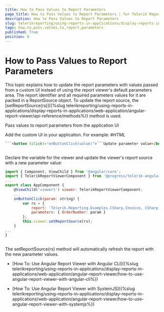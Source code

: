 ```yaml
---
title: How to Pass Values to Report Parameters
page_title: How to Pass Values to Report Parameters | for Telerik Reporting Documentation
description: How to Pass Values to Report Parameters
slug: telerikreporting/using-reports-in-applications/display-reports-in-applications/web-application/angular-report-viewer/customizing/how-to-pass-values-to-report-parameters
tags: how,to,pass,values,to,report,parameters
published: True
position: 0
---
```


# How to Pass Values to Report Parameters



This topic explains how to update the report parameters with values passed from a custom UI instead of using the report viewer's default 
        parameters area. The report identifier and all required parameters values for it are packed in a ReportSource object.
        To update the report source, the 
[setReportSource(rs)]({%slug telerikreporting/using-reports-in-applications/display-reports-in-applications/web-application/angular-report-viewer/api-reference/methods%})
 method is used.
      
Pass values to report parameters from the application UI


Add the custom UI in your application. For example:
#_HTML_

	
````html
```<button (click)="onButtonClick(value)">```Update parameter value</button>
              
````




Declare the variable for the viewer and update the viewer's report source with a new parameter value:


	
````js
import { Component, ViewChild } from '@angular/core';
import { TelerikReportViewerComponent } from '@progress/telerik-angular-report-viewer';
...
export class AppComponent {
    @ViewChild('viewer1') viewer: TelerikReportViewerComponent;
    ...
    onButtonClick(param: string) {
        var rs = {
            report: 'Telerik.Reporting.Examples.CSharp.Invoice, CSharp.ReportLibrary, Version=1.0.0.0, Culture=neutral, PublicKeyToken=null',
            parameters: { OrderNumber: param }
        };
        this.viewer.setReportSource(rs);
    }
...
}
              
````




The setReportSource(rs) method will automatically refresh the report with the new parameter values.


 * [How To: Use Angular Report Viewer with Angular CLI]({%slug telerikreporting/using-reports-in-applications/display-reports-in-applications/web-application/angular-report-viewer/how-to-use-angular-report-viewer-with-angular-cli%})


 * [How To: Use Angular Report Viewer with SystemJS]({%slug telerikreporting/using-reports-in-applications/display-reports-in-applications/web-application/angular-report-viewer/how-to-use-angular-report-viewer-with-systemjs%})

